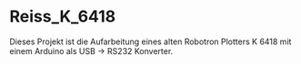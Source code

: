 # Reiss_K_6418
Dieses Projekt ist die Aufarbeitung eines alten Robotron Plotters K 6418 mit einem Arduino als USB -> RS232 Konverter.
